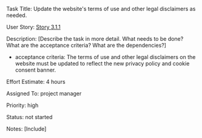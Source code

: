 Task Title: Update the website's terms of use and other legal disclaimers as needed.

User Story: [Story 3.1.1](../../stories/story_3.1.1.md)

Description: [Describe the task in more detail. What needs to be done? What are the acceptance criteria? What are the dependencies?]
* acceptance criteria: The terms of use and other legal disclaimers on the website must be updated to reflect the new privacy policy and cookie consent banner.

Effort Estimate: 4 hours

Assigned To: project manager

Priority: high

Status: not started

Notes: [Include]